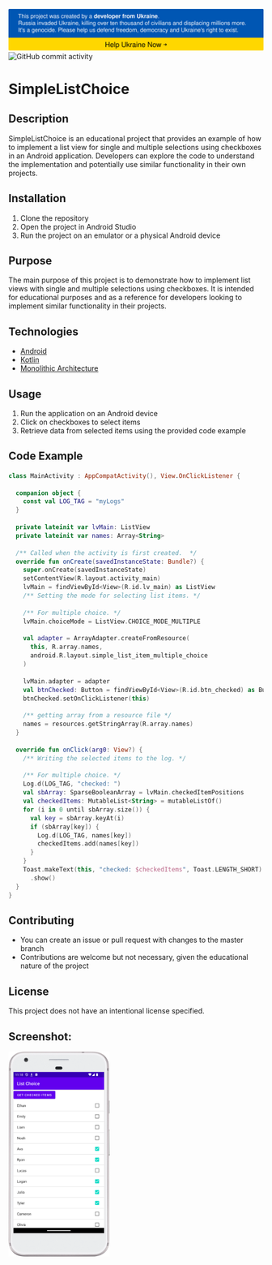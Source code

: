 [![Stand With Ukraine](https://raw.githubusercontent.com/vshymanskyy/StandWithUkraine/main/banner-direct-single.svg)](https://stand-with-ukraine.pp.ua)
<img alt="GitHub commit activity" src="https://img.shields.io/github/commit-activity/m/Turskyi/SimpleListChoice">

# SimpleListChoice

## Description

SimpleListChoice is an educational project that provides an example of how to
implement a list view for single and multiple selections using checkboxes in
an Android application. Developers can explore the code to understand the
implementation and potentially use similar functionality in their own projects.

## Installation

1. Clone the repository
2. Open the project in Android Studio
3. Run the project on an emulator or a physical Android device

## Purpose

The main purpose of this project is to demonstrate how to implement list views
with single and multiple selections using checkboxes. It is intended for
educational purposes and as a reference for developers looking to implement
similar functionality in their projects.

## Technologies

- [Android](https://developer.android.com/studio/intro)
- [Kotlin](https://kotlinlang.org/)
- [Monolithic Architecture](https://en.wikipedia.org/wiki/Monolithic_application)

## Usage

1. Run the application on an Android device
2. Click on checkboxes to select items
3. Retrieve data from selected items using the provided code example

## Code Example

```kotlin
class MainActivity : AppCompatActivity(), View.OnClickListener {

  companion object {
    const val LOG_TAG = "myLogs"
  }

  private lateinit var lvMain: ListView
  private lateinit var names: Array<String>

  /** Called when the activity is first created.  */
  override fun onCreate(savedInstanceState: Bundle?) {
    super.onCreate(savedInstanceState)
    setContentView(R.layout.activity_main)
    lvMain = findViewById<View>(R.id.lv_main) as ListView
    /** Setting the mode for selecting list items. */

    /** For multiple choice. */
    lvMain.choiceMode = ListView.CHOICE_MODE_MULTIPLE

    val adapter = ArrayAdapter.createFromResource(
      this, R.array.names,
      android.R.layout.simple_list_item_multiple_choice
    )

    lvMain.adapter = adapter
    val btnChecked: Button = findViewById<View>(R.id.btn_checked) as Button
    btnChecked.setOnClickListener(this)

    /** getting array from a resource file */
    names = resources.getStringArray(R.array.names)
  }

  override fun onClick(arg0: View?) {
    /** Writing the selected items to the log. */

    /** For multiple choice. */
    Log.d(LOG_TAG, "checked: ")
    val sbArray: SparseBooleanArray = lvMain.checkedItemPositions
    val checkedItems: MutableList<String> = mutableListOf()
    for (i in 0 until sbArray.size()) {
      val key = sbArray.keyAt(i)
      if (sbArray[key]) {
        Log.d(LOG_TAG, names[key])
        checkedItems.add(names[key])
      }
    }
    Toast.makeText(this, "checked: $checkedItems", Toast.LENGTH_SHORT)
      .show()
  }
}
```

## Contributing

- You can create an issue or pull request with changes to the master branch
- Contributions are welcome but not necessary, given the educational nature of
  the project

## License

This project does not have an intentional license specified.

## Screenshot:

<!--suppress CheckImageSize -->
<img src="screenshots/Main_Screenshot_20240724.png" width="200"  alt="screenshot">
